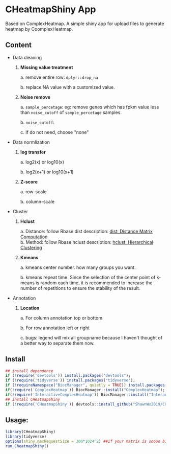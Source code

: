 # CHeatmapShiny App

Based on ComplexHeatmap. A simple shiny app for upload files to generate heatmap by CoomplexHeatmap.

## Content
- Data cleaning
	1. **Missing value treatment**  

		a. remove entire row: `dplyr::drop_na` 
 
		b. replace NA value with a customized value.  

	2. **Noise remove**  

		a. `sample_percetage`: eg: remove genes which has fpkm value less than `noise_cutoff` of `sample_percetage` samples. 
 
		b. `noise_cutoff`:   
   
		c. If do not need, choose "none"  

- Data normlization 
	1. **log transfer**  

		a. log2(x) or  log10(x)   

		b. log2(x+1) or log10(x+1)  

	2. **Z-score**

		a.  row-scale  

		b.  column-scale  


- Cluster
	1. **Hclust**  
 
		a. Distance: follow Rbase dist description: [dist: Distance Matrix Computation](https://www.rdocumentation.org/packages/stats/versions/3.6.2/topics/dist)  
		b. Method: follow Rbase hclust description: [hclust: Hierarchical Clustering](https://www.rdocumentation.org/packages/stats/versions/3.6.2/topics/hclust)  

	2. **Kmeans**

		a. kmeans center number. how many groups you want.  

 		b. kmeans repeat time. Since the selection of the center point of k-means is random each time, it is recommended to increase the number of repetitions to ensure the stability of the result.  


- Annotation
	1. **Location**  

		a. For column annotation top or bottom  

		b. For row annotation left or right  

		c. bugs: legend will mix all groupname because I haven't thought of a better way to separate them now.  


## Install

```R
## install dependence
if (!require('devtools')) install.packages("devtools");
if (!require('tidyverse')) install.packages("tidyverse");
if (!requireNamespace("BiocManager", quietly = TRUE)) install.packages("BiocManager");
if(!require('ComplexHeatmap')) BiocManager::install("ComplexHeatmap");
if(!require('InteractiveComplexHeatmap')) BiocManager::install("InteractiveComplexHeatmap");
## install CHeatmapShiny
if (!require('CHeatmapShiny')) devtools::install_github("ShawnWx2019/CHeatmapShiny");
```

## Usage:

```R
library(CHeatmapShiny)
library(tidyverse)
options(shiny.maxRequestSize = 300*1024^2) ##if your matrix is soooo big, please run the code first
run_CheatmapShiny()
```
